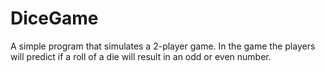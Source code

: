 # DiceGame
A simple program that simulates a 2-player game. In the game the players will predict if a roll of a die will result in an odd or even number. 
